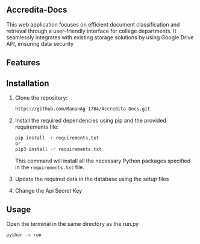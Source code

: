 ## Accredita-Docs
This web application focuses on efficient document classification and retrieval through a user-friendly interface for college departments. It seamlessly integrates with existing storage solutions by using Google Drive API, ensuring data security

## Features

## Installation

1. Clone the repository:

    ```bash
    https://github.com/MananAg-1784/Accredita-Docs.git
    ```

2. Install the required dependencies using pip and the provided requirements file:

    ```bash
    pip install -r requirements.txt
    or
    pip3 install -r requirements.txt
    ```

    This command will install all the necessary Python packages specified in the `requirements.txt` file.

3. Update the required data in the database using the setup files
   
5. Change the Api Secret Key

## Usage

Open the terminal in the same directory as the run.py

```bash
python -m run
```
